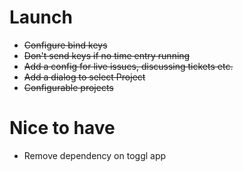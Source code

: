 # Launch

* ~~Configure bind keys~~
* ~~Don't send keys if no time entry running~~
* ~~Add a config for live issues, discussing tickets etc.~~
* ~~Add a dialog to select Project~~
* ~~Configurable projects~~


# Nice to have

* Remove dependency on toggl app
